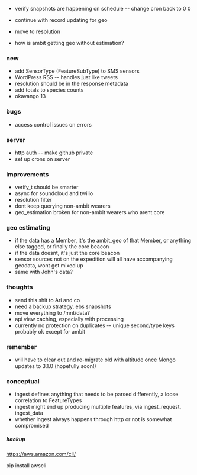 - verify snapshots are happening on schedule -- change cron back to 0 0
- continue with record updating for geo
- move to resolution

- how is ambit getting geo without estimation?

### new
- add SensorType (FeatureSubType) to SMS sensors
- WordPress RSS -- handles just like tweets
- resolution should be in the response metadata
- add totals to species counts
- okavango 13

### bugs
- access control issues on errors

### server
- http auth -- make github private
- set up crons on server

### improvements
- verify_t should be smarter
- async for soundcloud and twilio
- resolution filter
- dont keep querying non-ambit wearers
- geo_estimation broken for non-ambit wearers who arent core


### geo estimating
- if the data has a Member, it's the ambit_geo of that Member, or anything else tagged, or finally the core beacon
- if the data doesnt, it's just the core beacon
- sensor sources not on the expedition will all have accompanying geodata, wont get mixed up
- same with John's data?


### thoughts
- send this shit to Ari and co
- need a backup strategy, ebs snapshots
- move everything to /mnt/data?
- api view caching, especially with processing
- currently no protection on duplicates -- unique second/type keys probably ok except for ambit

### remember
- will have to clear out and re-migrate old with altitude once Mongo updates to 3.1.0 (hopefully soon!)



### conceptual
- ingest defines anything that needs to be parsed differently, a loose correlation to FeatureTypes
- ingest might end up producing multiple features, via ingest_request, ingest_data
- whether ingest always happens through http or not is somewhat compromised


##### backup

https://aws.amazon.com/cli/

pip install awscli



